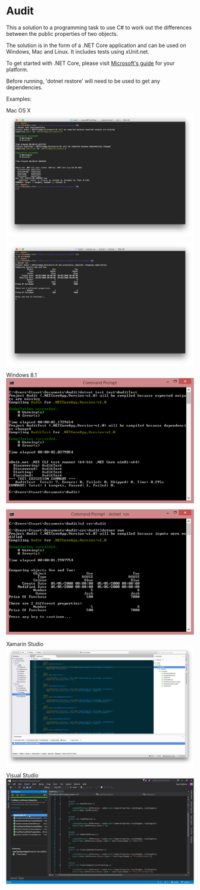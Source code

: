 Audit
=====

This a solution to a programming task to use C# to work out the differences between the public properties of two objects.

The solution is in the form of a .NET Core application and can be used on Windows, Mac and Linux. It includes tests using xUnit.net.

To get started with .NET Core, please visit [Microsoft's guide](https://www.microsoft.com/net/core) for your platform.

Before running, 'dotnet restore' will need to be used to get any dependencies.

Examples:

Mac OS X
![Tests in terminal](screenshots/MacTest.png)

![Running in terminal](screenshots/MacRun.png)

Windows 8.1
![Tests in command prompt](screenshots/WinTest.png)

![Running in terminal](screenshots/WinRun.png)

Xamarin Studio
![Tests in Xamarin Studio](screenshots/XamarinStudio.png)

Visual Studio
![Tests in Visual Studio](screenshots/VisualStudio.png)

